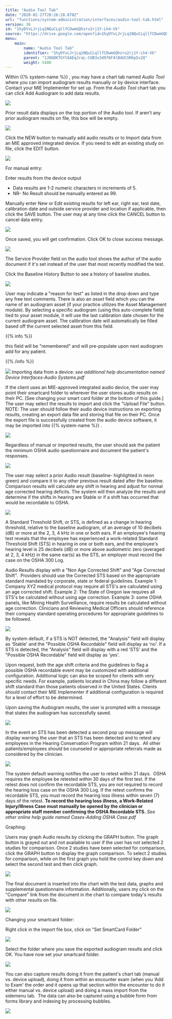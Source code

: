 ```yaml
---
title: "Audio Tool Tab"
date: "2020-02-27T20:26:28.878Z"
url: "functions/system-administration/interfaces/audio-tool-tab.html"
version: 36
id: "1hyDYvLJrjLq1NQuCLqllfCDwmGQhzru2rj1Y-Lh4-Vk"
source: "https://drive.google.com/open?id=1hyDYvLJrjLq1NQuCLqllfCDwmGQhzru2rj1Y-Lh4-Vk"
menu:
    main:
        name: "Audio Tool Tab"
        identifier: "1hyDYvLJrjLq1NQuCLqllfCDwmGQhzru2rj1Y-Lh4-Vk"
        parent: "1J0bDKTGYlGAEqJraL-CUB3x3d976F4lBdUCSRKpIv2Q"
        weight: 5400
---
```

Within {{% system-name %}} , you may have a chart tab named *Audio Tool* where you can import audiogram results manually or by device interface. Contact your MIE Implementer for set up. From the *Audio Tool* chart tab you can click Add Audiogram to add data results.

![](audio-tool-tab.images/image1.png)

Prior result data displays on the top portion of the Audio tool. If aren't any prior audiogram results on file, this box will be empty.

![](audio-tool-tab.images/image3.png)

Click the NEW button to manually add audio results or to Import data from an MIE approved integrated device. If you need to edit an existing study on file, click the EDIT button.

![](https://lh6.googleusercontent.com/oFAxjjL516h54pCAF0XvonNMQdxjbq05hJBgifY1CodM4C0VuznhE5-zq-LEj5ysExRBEUQaF4V5VU1aEXtonYQkyZ5yWx30g1FTzDJEeqdvQQE5hK-oj6Gy5rukF-fxVWqwbz4tXC5MP2K6ug)

For manual entry:

Enter results from the device output

* Data results are 1-2 numeric characters in increments of 5.
* NR- No Result should be manually entered as 99.

Manually enter New or Edit existing results for left ear, right ear, test date, calibration date and outside service provider and location if applicable, then click the SAVE button. The user may at any time click the CANCEL button to cancel data entry.

![](https://lh5.googleusercontent.com/ZuJR4kq8lfjvarVeORQ3Kt64ykxxK1nYcXC3RVHzeWMs-ZsZPDqtW_eP1mGjyUOsujvfJmjCAIxznYDGdqxZts062GqDfHHkXmNCtEPoad8ScDkrSh7fn30J7KUCxiS1Qjcor-VTEHZZhD3AtA)

Once saved, you will get confirmation. Click OK to close success message.

![](audio-tool-tab.images/image4.png)

The Service Provider field on the audio tool shows the author of the audio document if it's set instead of the user that most recently modified the test.

Click the Baseline History Button to see a history of baseline studies.

![](audio-tool-tab.images/image7.png)

User may indicate a "reason for test" as listed in the drop down and type any free text comments. There is also an *asset* field which you can the name of an audiogram asset (if your practice utilizes the Asset Management module). By selecting a specific audiogram (using this auto-complete field) tied to your asset module, it will use the last calibration date chosen for the current audiogram asset. The calibration date will automatically be filled based off the current selected asset from this field.

{{% info %}}

this field will be "remembered" and will pre-populate upon next audiogram add for any patient.

{{% /info %}}


![](audio-tool-tab.images/image6.png)
Importing data from a device: *see additional help documentation named Device Interfaces-Audio Systems.pdf*

If the client uses an MIE-approved integrated audio device, the user may point their smartcard folder to wherever the user stores audio results on their PC. [See changing your smart card folder at the bottom of this guide.] The user may select the results to import and click the "Upload File" button. NOTE: The user should follow their audio device instructions on exporting results, creating an export data file and storing that file on their PC. Once the export file is successfully created from the audio device software, it may be imported into {{% system-name %}} .

![](audio-tool-tab.images/image9.png)

Regardless of manual or imported results, the user should ask the patient the minimum OSHA audio questionnaire and document the patient's responses.

![](audio-tool-tab.images/image8.png)

The user may select a prior Audio result (baseline- highlighted in neon green) and compare it to any other previous result dated after the baseline. Comparison results will calculate any shift in hearing and adjust for normal age corrected hearing deficits. The system will then analyze the results and determine if the shifts in hearing are Stable or if a shift has occurred that would be recordable to OSHA.

![](https://lh4.googleusercontent.com/2bbhG5txsVMo0WiVO_MiHTnKVeJ8GkidAJccZTgq3Z3uLtbvt-gsdkJ3iLFN0JJU0lpPQDxsF5qzAkZ_6lEYoK50OfLiRGpZGKtUbktlNnAJ9FJh_Xr78PKqG5FhfXk8jlNP5KhKcvJCZEX98w)

A Standard Threshold Shift, or STS, is defined as a change in hearing threshold, relative to the baseline audiogram, of an average of 10 decibels (dB) or more at the 2, 3, 4 kHz in one or both ears. If an employee's hearing test reveals that the employee has experienced a work-related Standard Threshold Shift (STS) in hearing in one or both ears, and the employee's hearing level is 25 decibels (dB) or more above audiometric zero (averaged at 2, 3, 4 kHz) in the same ear(s) as the STS, an employer must record the case on the OSHA 300 Log.

Audio Results display with a "Non Age Corrected Shift" and "Age Corrected Shift".  Providers should use the Corrected STS based on the appropriate standard mandated by corporate, state or federal guidelines. Example 1: Company XYZ medical protocol may require all STS's are calculated using an age corrected shift. Example 2: The State of Oregon law requires all STS's be calculated without using age correction. Example 3: some OSHA panels, like Mining Health Surveillance, require results be calculated without age correction. Clinicians and Reviewing Medical Officers should reference their company standard operating procedures for appropriate guidelines to be followed.

![](https://lh5.googleusercontent.com/s1FrPnu-jSZAlBzxNdWROQbmj-sP16eroYVgcQLZY9rsx5sBlkOJoqbbmKyScNVBtKmEWkYnIk9SH55KN_Q_iZI5W4D4GXmnWCu3fEU-k73RLL3XfFvZpUTGW1cx0LxHSEialqMNQxATVyYWfA)

By system default, if a STS is NOT detected, the "Analysis" field will display as ‘Stable' and the "Possible OSHA Recordable" field will display as ‘no'. If a STS is detected, the "Analysis" field will display with a red ‘STS' and the "Possible OSHA Recordable" field will display as ‘yes'.

Upon request, both the age shift criteria and the guidelines to flag a possible OSHA recordable event may be customized with additional configuration. Additional logic can also be scoped for clients with very specific needs. For example, patients located in China may follow a different shift standard than those patients observed in the United States. Clients should contact their MIE Implementer if additional configuration is required for a level of effort to be determined.

Upon saving the Audiogram results, the user is prompted with a message that states the audiogram has successfully saved.

![](https://lh3.googleusercontent.com/NXMgHDr-MgRYsQJmpjKcCiQlWZV7GG-Ga6d1Fly3QEYWT3j7I8gpbeZwslF-78NNig4TxMFC5WYuPgSd8HXjCHbAHIDAEHNM-mwbEmr2JCqr2134tAwgHlGH-SddeJ7oSTyaNM8uaz9o8yz1jw)

In the event an STS has been detected a second pop up message will display warning the user that an STS has been detected and to retest any employees in the Hearing Conservation Program within 21 days.  All other patients/employees should be counseled or appropriate referrals made as considered by the clinician.

![](https://lh4.googleusercontent.com/Ihc0FPxWjn67SYmG0zxx8zI3rzy0finHsnxCNLty1ZFrjAcT2ZAWXUGW_2HUyY04GwWhemPyOlzb9GDkVHxzoGcUJySekRuVjo0jEmSrW5eCWH7Hx_aRJuk4EDzhc_fmwImt2_ifpigqQ1nZKg)

The system default warning notifies the user to retest *within* 21 days.  OSHA requires the employee be retested *within* 30 days of the first test. If the retest does not confirm the recordable STS, you are not required to record the hearing loss case on the OSHA 300 Log. If the retest confirms the recordable STS, you must record the hearing loss illness within seven (7) days of the retest. **To record the hearing loss illness, a Work-Related Injury/Illness Case must manually be opened by the clinician or appropriate staff member confirming the OSHA Recordable STS.** *See other online help guide named Cases-Adding OSHA Case.pdf*

Graphing:

Users may graph Audio results by clicking the GRAPH button. The graph button is grayed out and not available to user if the user has not selected 2 studies for comparison. Once 2 studies have been selected for comparison, click the GRAPH button to display the graph comparison. To select 2 studies for comparison, while on the first graph you hold the control key down and select the second test and then click graph.

![](audio-tool-tab.images/image14.png)

The final document is inserted into the chart with the test data, graphs and supplemental questionnaire information. Additionally, users my click on the "Compare" link from the document in the chart to compare today's results with other results on file.

![](audio-tool-tab.images/image15.png)

Changing your smartcard folder:

Right click in the import file box, click on "Set SmartCard Folder"

![](audio-tool-tab.images/image16.png)

Select the folder where you save the exported audiogram results and click OK. You have now set your smartcard folder.

![](audio-tool-tab.images/image17.png)

You can also capture results doing it from the patient's chart tab (manual vs. device upload), doing it from within an encounter exam (when you ‘Add to Exam' the order and it opens up that section within the encounter to do it either manual vs. device upload) and doing a mass import from the sidemenu tab.  The data can also be captured using a bubble form from forms library and indexing by processing bubbles.

![](audio-tool-tab.images/image18.png)

